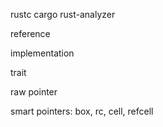 rustc
cargo
rust-analyzer

reference

implementation

trait

raw pointer

smart pointers:
box, rc, cell, refcell
